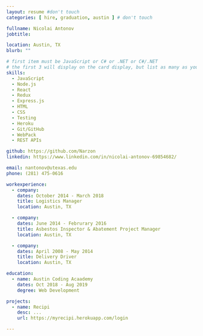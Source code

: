 ```yaml
---
layout: resume #don't touch
categories: [ hire, graduation, austin ] # don't touch

fullname: Nicolai Antonov
jobtitle:

location: Austin, TX
blurb: ""

# first item must be JavaScript or C# or .NET or C#/.NET
# the first 3 will display on the card display, but list as many as you want, they will be visible on your hire page
skills:
  - JavaScript
  - Node.js
  - React
  - Redux
  - Express.js
  - HTML
  - CSS
  - Testing
  - Heroku
  - Git/GitHub
  - WebPack
  - REST APIs

github: https://github.com/Narzon
linkedin: https://www.linkedin.com/in/nicolai-antonov-69854682/

email: nantonov@utexas.edu
phone: (281) 475-0616

workexperience:
  - company:
    dates: October 2014 - March 2018
    title: Logistics Manager
    location: Austin, TX

  - company:
    dates: June 2014 - Februrary 2016
    title: Asbestos Inspector & Abatement Project Manager
    location: Austin, TX

  - company:
    dates: April 2008 - May 2014
    title: Delivery Driver
    location: Austin, TX

education:
  - name: Austin Coding Acaademy
    dates: Oct 2018 - Aug 2019
    degree: Web Development

projects:
  - name: Recipi
    desc: ...
    url: https://myrecipi.herokuapp.com/login

---
```

